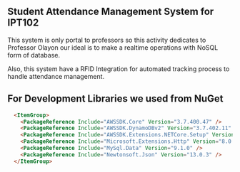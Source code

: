 ## Student Attendance Management System for IPT102

This system is only portal to professors so this activity dedicates to Professor Olayon our ideal is to make a realtime operations with NoSQL form of database.

Also, this system have a RFID Integration for automated tracking process to handle attendance management.

## For Development Libraries we used from NuGet

```html
  <ItemGroup>
    <PackageReference Include="AWSSDK.Core" Version="3.7.400.47" />
    <PackageReference Include="AWSSDK.DynamoDBv2" Version="3.7.402.11" />
    <PackageReference Include="AWSSDK.Extensions.NETCore.Setup" Version="3.7.301" />
    <PackageReference Include="Microsoft.Extensions.Http" Version="8.0.1" />
    <PackageReference Include="MySql.Data" Version="9.1.0" />
    <PackageReference Include="Newtonsoft.Json" Version="13.0.3" />
  </ItemGroup>
```